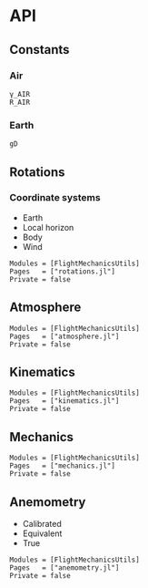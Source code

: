 # API

## Constants

### Air

```@docs
γ_AIR
R_AIR
```

### Earth

```@docs
gD
```

## Rotations

### Coordinate systems

- Earth
- Local horizon
- Body
- Wind

```@autodocs
Modules = [FlightMechanicsUtils]
Pages   = ["rotations.jl"]
Private = false
```


## Atmosphere

```@autodocs
Modules = [FlightMechanicsUtils]
Pages   = ["atmosphere.jl"]
Private = false
```


## Kinematics

```@autodocs
Modules = [FlightMechanicsUtils]
Pages   = ["kinematics.jl"]
Private = false
```

## Mechanics

```@autodocs
Modules = [FlightMechanicsUtils]
Pages   = ["mechanics.jl"]
Private = false
```


## Anemometry

- Calibrated
- Equivalent
- True

```@autodocs
Modules = [FlightMechanicsUtils]
Pages   = ["anemometry.jl"]
Private = false
```
